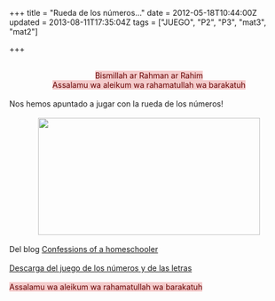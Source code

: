 +++
title = "Rueda de los números..."
date = 2012-05-18T10:44:00Z
updated = 2013-08-11T17:35:04Z
tags = ["JUEGO", "P2", "P3", "mat3", "mat2"]

+++

<div dir="ltr" style="text-align: left;" trbidi="on"><br /><div style="text-align: center;"><span style="background-color: #f4cccc; color: #660000;">Bismillah ar Rahman ar Rahim</span></div><div style="text-align: center;"><span style="background-color: #f4cccc; color: #660000;">Assalamu wa aleikum wa rahamatullah wa barakatuh</span></div><br class="Apple-interchange-newline" />Nos hemos apuntado a jugar con la rueda de los números!<br /><br /><div class="separator" style="clear: both; text-align: center;"><a href="http://1.bp.blogspot.com/-BQlYS-8Uci0/UgevEBnhabI/AAAAAAAAFRI/QME_7LYhaT8/s1600/111.jpg" imageanchor="1" style="margin-left: 1em; margin-right: 1em;"><img border="0" src="http://1.bp.blogspot.com/-BQlYS-8Uci0/UgevEBnhabI/AAAAAAAAFRI/QME_7LYhaT8/s1600/111.jpg" height="211" width="400" /></a></div><br />Del blog&nbsp;<a href="http://www.confessionsofahomeschooler.com/blog/2010/06/z-review-clothespin-match-up.html">Confessions of a homeschooler</a><br /><br /><a href="http://shared.confessionsofahomeschooler.com/math/ClothespinNumberMatch.pdf">Descarga del juego de los números y de las letras</a><br /><span style="background-color: #f4cccc; color: #660000; text-align: center;"><br /></span><span style="background-color: #f4cccc; color: #660000; text-align: center;">Assalamu wa aleikum wa rahamatullah wa barakatuh</span><br /><span style="background-color: #f4cccc; color: #660000; text-align: center;"><br /></span></div>
